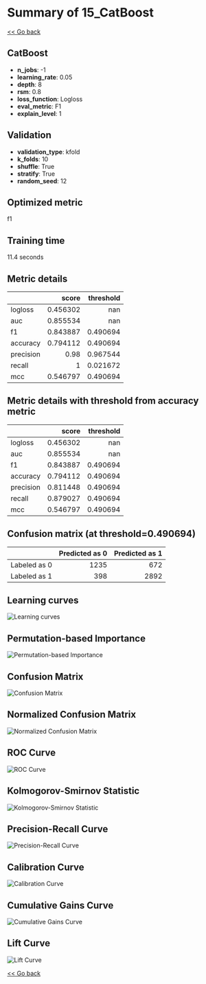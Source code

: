 # Summary of 15_CatBoost

[<< Go back](../README.md)


## CatBoost
- **n_jobs**: -1
- **learning_rate**: 0.05
- **depth**: 8
- **rsm**: 0.8
- **loss_function**: Logloss
- **eval_metric**: F1
- **explain_level**: 1

## Validation
 - **validation_type**: kfold
 - **k_folds**: 10
 - **shuffle**: True
 - **stratify**: True
 - **random_seed**: 12

## Optimized metric
f1

## Training time

11.4 seconds

## Metric details
|           |    score |   threshold |
|:----------|---------:|------------:|
| logloss   | 0.456302 |  nan        |
| auc       | 0.855534 |  nan        |
| f1        | 0.843887 |    0.490694 |
| accuracy  | 0.794112 |    0.490694 |
| precision | 0.98     |    0.967544 |
| recall    | 1        |    0.021672 |
| mcc       | 0.546797 |    0.490694 |


## Metric details with threshold from accuracy metric
|           |    score |   threshold |
|:----------|---------:|------------:|
| logloss   | 0.456302 |  nan        |
| auc       | 0.855534 |  nan        |
| f1        | 0.843887 |    0.490694 |
| accuracy  | 0.794112 |    0.490694 |
| precision | 0.811448 |    0.490694 |
| recall    | 0.879027 |    0.490694 |
| mcc       | 0.546797 |    0.490694 |


## Confusion matrix (at threshold=0.490694)
|              |   Predicted as 0 |   Predicted as 1 |
|:-------------|-----------------:|-----------------:|
| Labeled as 0 |             1235 |              672 |
| Labeled as 1 |              398 |             2892 |

## Learning curves
![Learning curves](learning_curves.png)

## Permutation-based Importance
![Permutation-based Importance](permutation_importance.png)
## Confusion Matrix

![Confusion Matrix](confusion_matrix.png)


## Normalized Confusion Matrix

![Normalized Confusion Matrix](confusion_matrix_normalized.png)


## ROC Curve

![ROC Curve](roc_curve.png)


## Kolmogorov-Smirnov Statistic

![Kolmogorov-Smirnov Statistic](ks_statistic.png)


## Precision-Recall Curve

![Precision-Recall Curve](precision_recall_curve.png)


## Calibration Curve

![Calibration Curve](calibration_curve_curve.png)


## Cumulative Gains Curve

![Cumulative Gains Curve](cumulative_gains_curve.png)


## Lift Curve

![Lift Curve](lift_curve.png)



[<< Go back](../README.md)
